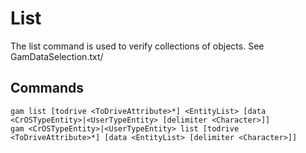 # List

The list command is used to verify collections of objects. See GamDataSelection.txt/

## Commands
```
gam list [todrive <ToDriveAttribute>*] <EntityList> [data <CrOSTypeEntity>|<UserTypeEntity> [delimiter <Character>]]
gam <CrOSTypeEntity>|<UserTypeEntity> list [todrive <ToDriveAttribute>*] [data <EntityList> [delimiter <Character>]]
```

